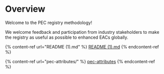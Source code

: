 # Overview

Welcome to the PEC registry methodology!

We welcome feedback and participation from industry stakeholders to make the registry as useful as possible to enhanced EACs globally.&#x20;

{% content-ref url="README (1).md" %}
[README (1).md](<README (1).md>)
{% endcontent-ref %}

{% content-ref url="pec-attributes/" %}
[pec-attributes](pec-attributes/)
{% endcontent-ref %}
